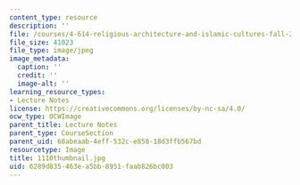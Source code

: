 ```yaml
---
content_type: resource
description: ''
file: /courses/4-614-religious-architecture-and-islamic-cultures-fall-2002/6289d835463ea5bb8951faab826bc003_1110thumbnail.jpg
file_size: 41023
file_type: image/jpeg
image_metadata:
  caption: ''
  credit: ''
  image-alt: ''
learning_resource_types:
- Lecture Notes
license: https://creativecommons.org/licenses/by-nc-sa/4.0/
ocw_type: OCWImage
parent_title: Lecture Notes
parent_type: CourseSection
parent_uid: 68abeaab-4eff-532c-e858-18d3ffb567bd
resourcetype: Image
title: 1110thumbnail.jpg
uid: 6289d835-463e-a5bb-8951-faab826bc003
---
```

